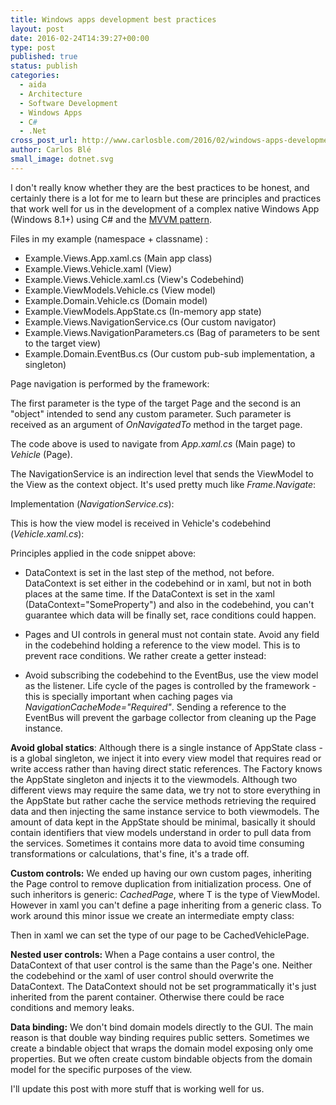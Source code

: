 ```yaml
---
title: Windows apps development best practices
layout: post
date: 2016-02-24T14:39:27+00:00
type: post
published: true
status: publish
categories:
  - aida
  - Architecture
  - Software Development
  - Windows Apps
  - C#
  - .Net
cross_post_url: http://www.carlosble.com/2016/02/windows-apps-development-best-practices/
author: Carlos Blé
small_image: dotnet.svg
---
```


I don't really know whether they are the best practices to be honest, and certainly there is a lot for me to learn but these are principles and practices that work well for us in the development of a complex native Windows App (Windows 8.1+) using C# and the [MVVM pattern](https://en.wikipedia.org/wiki/Model%E2%80%93view%E2%80%93viewmodel).

Files in my example (namespace + classname) :

  * Example.Views.App.xaml.cs (Main app class)
  * Example.Views.Vehicle.xaml (View)
  * Example.Views.Vehicle.xaml.cs (View's Codebehind)
  * Example.ViewModels.Vehicle.cs (View model)
  * Example.Domain.Vehicle.cs (Domain model)
  * Example.ViewModels.AppState.cs (In-memory app state)
  * Example.Views.NavigationService.cs (Our custom navigator)
  * Example.Views.NavigationParameters.cs (Bag of parameters to be sent to the target view)
  * Example.Domain.EventBus.cs (Our custom pub-sub implementation, a singleton)

Page navigation is performed by the framework:

<script src="https://gist.github.com/trikitrok/5d9f948ae6c0b1cb12c8a4f57d3218e6.js"></script>

The first parameter is the type of the target Page and the second is an "object" intended to send any custom parameter. Such parameter is received as an argument of _OnNavigatedTo_ method in the target page.
  
The code above is used to navigate from _App.xaml.cs_ (Main page) to _Vehicle_ (Page).

The NavigationService is an indirection level that sends the ViewModel to the View as the context object. It's used pretty much like _Frame.Navigate_:

<script src="https://gist.github.com/trikitrok/8be24263b325c717456f06ca9512bb39.js"></script>

Implementation (_NavigationService.cs_):

<script src="https://gist.github.com/trikitrok/2540086e4a2a530794d5d0142e9f24e4.js"></script>

This is how the view model is received in Vehicle's codebehind (_Vehicle.xaml.cs_):

<script src="https://gist.github.com/trikitrok/3a60cbc9d1f47b75fd5444c556d74ceb.js"></script>

Principles applied in the code snippet above:

  * DataContext is set in the last step of the method, not before. DataContext is set either in the codebehind or in xaml, but not in both places at the same time. If the DataContext is set in the xaml (DataContext="SomeProperty") and also in the codebehind, you can't guarantee which data will be finally set, race conditions could happen. 
  * Pages and UI controls in general must not contain state. Avoid any field in the codebehind holding a reference to the view model. This is to prevent race conditions. We rather create a getter instead: <script src="https://gist.github.com/trikitrok/033216e966ba3702384f2fe9dd47f34b.js"></script>

  * Avoid subscribing the codebehind to the EventBus, use the view model as the listener. Life cycle of the pages is controlled by the framework - this is specially important when caching pages via _NavigationCacheMode="Required"_. Sending a reference to the EventBus will prevent the garbage collector from cleaning up the Page instance.

**Avoid global statics**: Although there is a single instance of AppState class - is a global singleton, we inject it into every view model that requires read or write access rather than having direct static references. The Factory knows the AppState singleton and injects it to the viewmodels. Although two different views may require the same data, we try not to store everything in the AppState but rather cache the service methods retrieving the required data and then injecting the same instance service to both viewmodels. The amount of data kept in the AppState should be minimal, basically it should contain identifiers that view models understand in order to pull data from the services. Sometimes it contains more data to avoid time consuming transformations or calculations, that's fine, it's a trade off.

**Custom controls:** We ended up having our own custom pages, inheriting the Page control to remove duplication from initialization process. One of such inheritors is generic: _CachedPage<T>_, where T is the type of ViewModel. However in xaml you can't define a page inheriting from a generic class. To work around this minor issue we create an intermediate empty class:

<script src="https://gist.github.com/trikitrok/7baacb8c1ae3566670d36e31f88a4e84.js"></script>

Then in xaml we can set the type of our page to be CachedVehiclePage.

**Nested user controls:** When a Page contains a user control, the DataContext of that user control is the same than the Page's one. Neither the codebehind or the xaml of user control should overwrite the DataContext. The DataContext should not be set programmatically it's just inherited from the parent container. Otherwise there could be race conditions and memory leaks.

**Data binding:** We don't bind domain models directly to the GUI. The main reason is that double way binding requires public setters. Sometimes we create a bindable object that wraps the domain model exposing only ome properties. But we often create custom bindable objects from the domain model for the specific purposes of the view.

I'll update this post with more stuff that is working well for us.